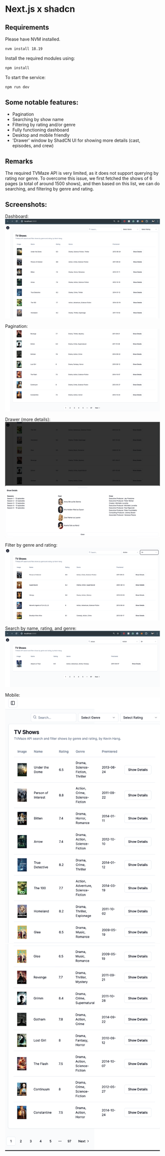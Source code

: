 # Next.js x shadcn

## Requirements

Please have NVM installed.
```bash
nvm install 18.19
```

Install the required modules using:
```bash
npm install
```

To start the service:
```bash
npm run dev
```

## Some notable features:
- Pagination
- Searching by show name
- Filtering by rating and/or genre
- Fully functioning dashboard
- Desktop and mobile friendly
- 'Drawer' window by ShadCN UI for showing more details (cast, episodes, and crew)

## Remarks
The required TVMaze API is very limited, as it does not support querying by rating nor genre. To overcome this issue, we first fetched the shows of 6 pages (a total of around 1500 shows), and then based on this list, we can do searching, and filtering by genre and rating.


## Screenshots:
Dashboard:
![alt text](<Screenshots/Screenshot 2024-04-07 at 16.46.41.png>)

Pagination:
![alt text](<Screenshots/Screenshot 2024-04-07 at 16.46.50.png>)

Drawer (more details):
![alt text](<Screenshots/Screenshot 2024-04-07 at 16.47.00.png>)

Filter by genre and rating:
![alt text](<Screenshots/Screenshot 2024-04-07 at 16.47.12.png>)

Search by name, rating, and genre:
![alt text](<Screenshots/Screenshot 2024-04-07 at 16.47.48.png>)

Mobile:
![alt text](<Screenshots/Screenshot 2024-04-07 at 16.55.21.png>)
![alt text](<Screenshots/Screenshot 2024-04-07 at 16.55.28.png>)
